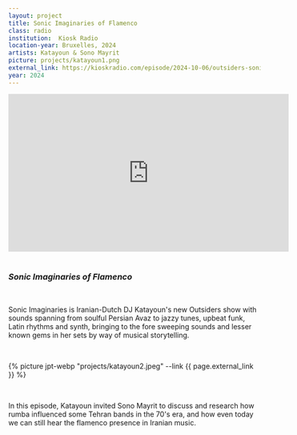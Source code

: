 ```yaml
---
layout: project 
title: Sonic Imaginaries of Flamenco
class: radio
institution:  Kiosk Radio
location-year: Bruxelles, 2024
artists: Katayoun & Sono Mayrit
picture: projects/katayoun1.png
external_link: https://kioskradio.com/episode/2024-10-06/outsiders-sonic-imaginaries-of-flamenco-from-madrid-to-teheran-w-katayoun-and-sono-mayrit
year: 2024
---
```




<center><iframe width="560" height="315" src="https://www.youtube.com/embed/zhM33FN4qrk?si=lALMwwJ8H1-54qRQ" title="YouTube video player" frameborder="0" allow="accelerometer; autoplay; clipboard-write; encrypted-media; gyroscope; picture-in-picture; web-share" referrerpolicy="strict-origin-when-cross-origin" allowfullscreen></iframe>
</center>
<br>

### *Sonic Imaginaries of Flamenco* 


<br>


Sonic Imaginaries is Iranian-Dutch DJ Katayoun's new Outsiders show with sounds spanning from soulful Persian Avaz to jazzy tunes, upbeat funk, Latin rhythms and synth, bringing to the fore sweeping sounds and lesser known gems in her sets by way of musical storytelling.

<br>

{% picture jpt-webp  "projects/katayoun2.jpeg" --link {{ page.external_link }} %}

<br>

In this episode, Katayoun invited Sono Mayrit to discuss and research how rumba influenced some Tehran bands in the 70's era, and how even today we can still hear the flamenco presence in Iranian music.


<br>


